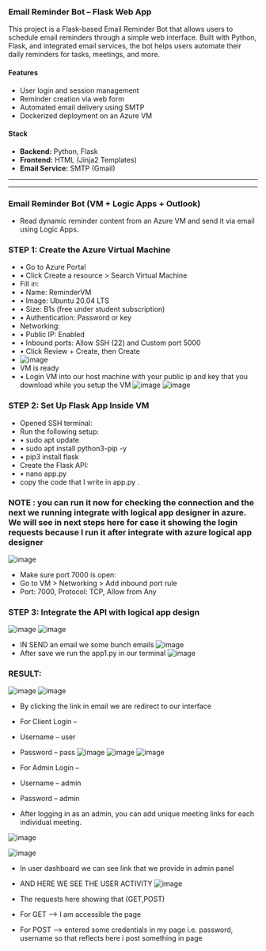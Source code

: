 
###  Email Reminder Bot – Flask Web App
This project is a Flask-based Email Reminder Bot that allows users to schedule email reminders through a simple web interface. Built with Python, Flask, and integrated email services, the bot helps users automate their daily reminders for tasks, meetings, and more.

####  Features
- User login and session management
- Reminder creation via web form
- Automated email delivery using SMTP
- Dockerized deployment on an Azure VM

####  Stack
- **Backend:** Python, Flask
- **Frontend:** HTML (Jinja2 Templates)
- **Email Service:** SMTP (Gmail)
*********************************************************************************************************************************************************************************************************************
*********************************************************************************************************************************************************************************************************************

### Email Reminder Bot (VM + Logic Apps + Outlook)
- Read dynamic reminder content from an Azure VM and send it via email using Logic Apps.
### STEP 1: Create the Azure Virtual Machine
- •	Go to Azure Portal
- •	Click Create a resource > Search Virtual Machine
- Fill in:
- •	Name: ReminderVM
- •	Image: Ubuntu 20.04 LTS
- •	Size: B1s (free under student subscription)
- •	Authentication: Password or key 
- Networking:
- •	Public IP: Enabled
- •	Inbound ports: Allow SSH (22) and Custom port 5000
- •	Click Review + Create, then Create
- ![image](https://github.com/user-attachments/assets/229232d0-33bd-4150-a27a-488ca2a8b473)
- VM is ready
- •	Login VM into our host machine with your public ip and key that you download while you setup the VM 
![image](https://github.com/user-attachments/assets/a7711c1c-f2d8-4740-83da-25c7691744e4)
![image](https://github.com/user-attachments/assets/87ecc69a-396c-4dba-91df-cae48e50ac6b)
### STEP 2: Set Up Flask App Inside VM
- Opened SSH terminal:
- Run the following setup:
- •	sudo apt update
- •	sudo apt install python3-pip -y
- •	pip3 install flask
- Create the Flask API:
- •	nano app.py 
- copy the code that I write in app.py . 
### NOTE : you can run it now for checking the connection and the next we running integrate with logical app designer in  azure. We will see in next steps  here for case it showing the login requests because I run it after integrate with azure logical app designer
![image](https://github.com/user-attachments/assets/dcca0793-97bf-49fd-b73b-149bdfe54aa7)


- Make sure port 7000 is open:
- Go to VM > Networking > Add inbound port rule
- Port: 7000, Protocol: TCP, Allow from Any


### STEP 3: Integrate the API  with logical app design 
 ![image](https://github.com/user-attachments/assets/07641285-e849-4d3e-a705-25372222e7fe)
![image](https://github.com/user-attachments/assets/236ee07d-4d69-4051-abee-b8fc1245281e)

 
- IN SEND an email we some bunch emails
![image](https://github.com/user-attachments/assets/96686640-5884-4b2f-a9a3-b7d06b21e9c5)
- After save we run the app1.py in our terminal 
![image](https://github.com/user-attachments/assets/10830af7-fa7e-4e80-b94a-fbb8c5c1c0b4)

### RESULT: 

![image](https://github.com/user-attachments/assets/f360b460-2935-4f8d-8fb7-30404f649dd1)
![image](https://github.com/user-attachments/assets/caf335ec-6ea5-4dcd-94eb-44b4232d55b3)

- By clicking the link in email we are redirect to our interface 
- For Client Login –
- Username – user
- Password – pass
![image](https://github.com/user-attachments/assets/70e582fb-0727-4436-96ce-6ee35a9fdb20)
![image](https://github.com/user-attachments/assets/a6a08a41-3845-4de0-b7ad-ad4c66a2739c)
![image](https://github.com/user-attachments/assets/6cf5f954-5b8c-449e-a510-fe33409d2a47)
- For Admin Login – 
- Username – admin
- Password – admin

- After logging in as an admin, you can add unique meeting links for each individual meeting.

![image](https://github.com/user-attachments/assets/e3f99337-a9cc-4398-b996-1324965a3376)

![image](https://github.com/user-attachments/assets/aa6ef488-42e9-46ba-b2fd-e83c54df3736)
- In user dashboard we can see link that we provide in admin panel 

- AND HERE WE SEE THE USER ACTIVITY
![image](https://github.com/user-attachments/assets/0e3b0944-c6a9-45b4-b1d2-bc454a514b15)
- The requests here showing that (GET,POST)
- For GET   --> I am accessible the page 
- For POST  --> entered some credentials in my page  i.e.  password, username so that  reflects here i post something in page
